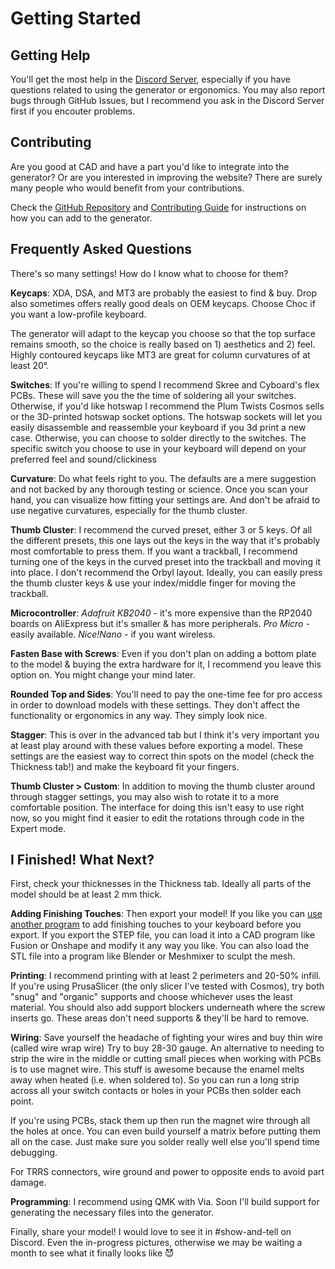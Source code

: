 # Getting Started

## Getting Help

You'll get the most help in the [Discord Server](https://discord.gg/nXjqkfgtGy), especially if you have questions related to using the generator or ergonomics. You may also report bugs through GitHub Issues, but I recommend you ask in the Discord Server first if you encouter problems.

## Contributing

Are you good at CAD and have a part you'd like to integrate into the generator? Or are you interested in improving the website? There are surely many people who would benefit from your contributions.

Check the [GitHub Repository](https://github.com/rianadon/Cosmos-Keyboards) and [Contributing Guide](./contributing.md) for instructions on how you can add to the generator.

## Frequently Asked Questions

There's so many settings! How do I know what to choose for them?

**Keycaps**: XDA, DSA, and MT3 are probably the easiest to find & buy. Drop also sometimes offers really good deals on OEM keycaps. Choose Choc if you want a low-profile keyboard.

The generator will adapt to the keycap you choose so that the top surface remains smooth, so the choice is really based on 1) aesthetics and 2) feel. Highly contoured keycaps like MT3 are great for column curvatures of at least 20°.

**Switches**: If you're willing to spend I recommend Skree and Cyboard's flex PCBs. These will save you the the time of soldering all your switches. Otherwise, if you'd like hotswap I recommend the Plum Twists Cosmos sells or the 3D-printed hotswap socket options. The hotswap sockets will let you easily disassemble and reassemble your keyboard if you 3d print a new case. Otherwise, you can choose to solder directly to the switches. The specific switch you choose to use in your keyboard will depend on your preferred feel and sound/clickiness

**Curvature**: Do what feels right to you. The defaults are a mere suggestion and not backed by any thorough testing or science. Once you scan your hand, you can visualize how fitting your settings are. And don't be afraid to use negative curvatures, especially for the thumb cluster.

**Thumb Cluster**: I recommend the curved preset, either 3 or 5 keys. Of all the different presets, this one lays out the keys in the way that it's probably most comfortable to press them. If you want a trackball, I recommend turning one of the keys in the curved preset into the trackball and moving it into place. I don't recommend the Orbyl layout. Ideally, you can easily press the thumb cluster keys & use your index/middle finger for moving the trackball.

**Microcontroller**: _Adafruit KB2040_ - it's more expensive than the RP2040 boards on AliExpress but it's smaller & has more peripherals. _Pro Micro_ - easily available. _Nice!Nano_ - if you want wireless.

**Fasten Base with Screws**: Even if you don't plan on adding a bottom plate to the model & buying the extra hardware for it, I recommend you leave this option on. You might change your mind later.

**Rounded Top and Sides**: You'll need to pay the one-time fee for pro access in order to download models with these settings. They don't affect the functionality or ergonomics in any way. They simply look nice.

**Stagger**: This is over in the advanced tab but I think it's very important you at least play around with these values before exporting a model. These settings are the easiest way to correct thin spots on the model (check the Thickness tab!) and make the keyboard fit your fingers.

**Thumb Cluster > Custom**: In addition to moving the thumb cluster around through stagger settings, you may also wish to rotate it to a more comfortable position. The interface for doing this isn't easy to use right now, so you might find it easier to edit the rotations through code in the Expert mode.

## I Finished! What Next?

First, check your thicknesses in the Thickness tab. Ideally all parts of the model should be at least 2 mm thick.

**Adding Finishing Touches**: Then export your model! If you like you can [use another program](./cad.md) to add finishing touches to your keyboard before you export. If you export the STEP file, you can load it into a CAD program like Fusion or Onshape and modify it any way you like. You can also load the STL file into a program like Blender or Meshmixer to sculpt the mesh.

**Printing**: I recommend printing with at least 2 perimeters and 20-50% infill. If you're using PrusaSlicer (the only slicer I've tested with Cosmos), try both "snug" and "organic" supports and choose whichever uses the least material. You should also add support blockers underneath where the screw inserts go. These areas don't need supports & they'll be hard to remove.

**Wiring**: Save yourself the headache of fighting your wires and buy thin wire (called wire wrap wire) Try to buy 28-30 gauge. An alternative to needing to strip the wire in the middle or cutting small pieces when working with PCBs is to use magnet wire. This stuff is awesome because the enamel melts away when heated (i.e. when soldered to). So you can run a long strip across all your switch contacts or holes in your PCBs then solder each point.

If you're using PCBs, stack them up then run the magnet wire through all the holes at once. You can even build yourself a matrix before putting them all on the case. Just make sure you solder really well else you'll spend time debugging.

For TRRS connectors, wire ground and power to opposite ends to avoid part damage.

**Programming**: I recommend using QMK with Via. Soon I'll build support for generating the necessary files into the generator.

Finally, share your model! I would love to see it in #show-and-tell on Discord. Even the in-progress pictures, otherwise we may be waiting a month to see what it finally looks like 😈
